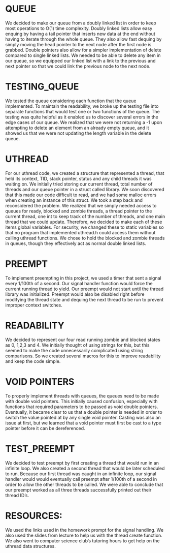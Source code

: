 # QUEUE
We decided to make our queue from a doubly linked list in order to keep most operations to O(1) time complexity. Doubly linked lists allow easy enquing by having a tail pointer that inserts new data at the end without having to iterate through the whole queue.  They also allow fast dequing by simply moving the head pointer to the next node after the first node is grabbed. Double pointers also allow for a simpler implementation of delete compared to single linked lists. We needed to be able to delete any item in our queue, so we equipped our linked list  with a link to the previous and next pointer so that we could link the previous node to the next node.  

# TESTING_QUEUE
We tested the queue considering each function that the queue implemented.  To maintain the readability, we broke up the testing file into separate functions that would test one or two functions of the queue.  The testing was quite helpful as it enabled us to discover several errors in the edge cases of our queue.  We realized that we were not returning a -1 upon attempting to delete an element from an already empty queue, and it showed us that we were not updating the length variable in the delete queue.  

# UTHREAD
For our uthread code, we created a structure that represented a thread, that held its context, TID, stack pointer, status and any child threads it was waiting on. We initially tried storing our current thread, total number of threads and our queue pointer in a struct called library.  We soon discovered that this made our code difficult to read, and we had some malloc errors when creating an instance of this struct.  We took a step back and reconsidered the problem. We realized that we simply needed access to queues for ready, blocked and zombie threads, a thread pointer to the current thread, one int to keep track of the number of threads, and one main thread that we could update. Therefore, we decided to make each of these items global variables. For security, we changed these to static variables so that no program that implemented uthread.h could access them without calling uthread functions. We chose to hold the blocked and zombie threads in queues, though they effectively act as normal double linked lists.

# PREEMPT
To implement preempting in this project, we used a timer that sent a signal every 1/100th of a second. Our signal handler function would force the current running thread to yield. Our preempt would not start until the thread library was initialized. Preempt would also be disabled right before modifying the thread state and dequing the next thread to be run to prevent improper context switches.

# READABILITY
We decided to represent our four read running zombie and blocked states as 0, 1,2,3 and 4.  We initially thought of using strings for this, but this seemed to make the code unnecessarily complicated using string comparisons.   So we created several macros for this to improve readability and keep the code simple.  

# VOID POINTERS
To properly implement threads with queues, the queues need to be made with double void pointers. This initially caused confusion, especially with functions that required parameters to be passed as void double pointers. Eventually, it became clear to us that a double pointer is needed in order to switch the value pointed at by any single void pointer. Casting was also an issue at first, but we learned that a void pointer must first be cast to a type pointer before it can be dereferenced.

# TEST_PREEMPT
We decided to test preempt by first creating a thread that would run in an infinite loop.  We also created a second thread that would be later scheduled to run.  Because our first thread was caught in an infinite loop, our signal handler would would eventually call preempt after 1/100th of a second in order to allow the other threads to be called.  We were able to conclude that our preempt worked as all three threads successfully printed out their thread ID’s.  

# RESOURCES:
We used the links used in the homework prompt for the signal handling.  We also used the slides from lecture to help us with the thread create function.  We also went to computer science club’s tutoring hours to get help on the uthread data structures.

